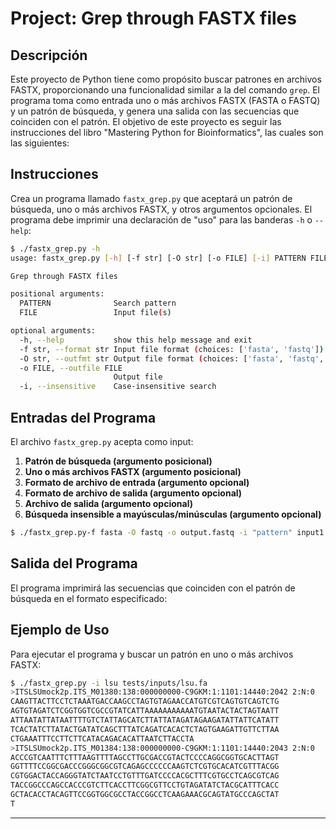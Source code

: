 # Project: Grep through FASTX files

## Descripción

Este proyecto de Python tiene como propósito buscar patrones en archivos FASTX, proporcionando una funcionalidad similar a la del comando `grep`. El programa toma como entrada uno o más archivos FASTX (FASTA o FASTQ) y un patrón de búsqueda, y genera una salida con las secuencias que coinciden con el patrón. El objetivo de este proyecto es seguir las instrucciones del libro "Mastering Python for Bioinformatics", las cuales son las siguientes:

## Instrucciones

Crea un programa llamado `fastx_grep.py` que aceptará un patrón de búsqueda, uno o más archivos FASTX, y otros argumentos opcionales. El programa debe imprimir una declaración de "uso" para las banderas `-h` o `--help`:

```sh
$ ./fastx_grep.py -h
usage: fastx_grep.py [-h] [-f str] [-O str] [-o FILE] [-i] PATTERN FILE [FILE ...]

Grep through FASTX files

positional arguments:
  PATTERN              Search pattern
  FILE                 Input file(s)

optional arguments:
  -h, --help           show this help message and exit
  -f str, --format str Input file format (choices: ['fasta', 'fastq'])
  -O str, --outfmt str Output file format (choices: ['fasta', 'fastq', 'fasta-2line'])
  -o FILE, --outfile FILE
                       Output file
  -i, --insensitive    Case-insensitive search
```

## Entradas del Programa

El archivo `fastx_grep.py` acepta como input:

1. **Patrón de búsqueda (argumento posicional)**
2. **Uno o más archivos FASTX (argumento posicional)**
3. **Formato de archivo de entrada (argumento opcional)**
4. **Formato de archivo de salida (argumento opcional)**
5. **Archivo de salida (argumento opcional)**
6. **Búsqueda insensible a mayúsculas/minúsculas (argumento opcional)**

```sh
$ ./fastx_grep.py-f fasta -O fastq -o output.fastq -i "pattern" input1.fasta input2.fasta
```

## Salida del Programa

El programa imprimirá las secuencias que coinciden con el patrón de búsqueda en el formato especificado:

## Ejemplo de Uso

Para ejecutar el programa y buscar un patrón en uno o más archivos FASTX:

```sh
$ ./fastx_grep.py -i lsu tests/inputs/lsu.fa
>ITSLSUmock2p.ITS_M01380:138:000000000-C9GKM:1:1101:14440:2042 2:N:0
CAAGTTACTTCCTCTAAATGACCAAGCCTAGTGTAGAACCATGTCGTCAGTGTCAGTCTG
AGTGTAGATCTCGGTGGTCGCCGTATCATTAAAAAAAAAAATGTAATACTACTAGTAATT
ATTAATATTATAATTTTGTCTATTAGCATCTTATTATAGATAGAAGATATTATTCATATT
TCACTATCTTATACTGATATCAGCTTTATCAGATCACACTCTAGTGAAGATTGTTCTTAA
CTGAAATTTCCTTCTTCATACAGACACATTAATCTTACCTA
>ITSLSUmock2p.ITS_M01384:138:000000000-C9GKM:1:1101:14440:2043 2:N:0
ACCCGTCAATTTCTTTAAGTTTTAGCCTTGCGACCGTACTCCCCAGGCGGTGCACTTAGT
GGTTTTCCGGCGACCCGGGCGGCGTCAGAGCCCCCCAAGTCTCGTGCACATCGTTTACGG
CGTGGACTACCAGGGTATCTAATCCTGTTTGATCCCCACGCTTTCGTGCCTCAGCGTCAG
TACCGGCCCAGCCACCCGTCTTCACCTTCGGCGTTCCTGTAGATATCTACGCATTTCACC
GCTACACCTACAGTTCCGGTGGCGCCTACCGGCCTCAAGAAACGCAGTATGCCCAGCTAT
T
```

---
